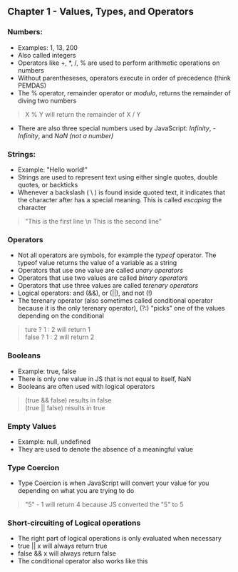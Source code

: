 ## Chapter 1 - Values, Types, and Operators
### Numbers:
- Examples: 1, 13, 200
- Also called integers
- Operators like +, *, /, % are used to perform arithmetic operations on numbers
- Without parentheseses, operators execute in order of precedence (think PEMDAS)
- The % operator, remainder operator or *modulo*, returns the remainder of diving two numbers
> X % Y will return the remainder of X / Y
- There are also three special numbers used by JavaScript: *Infinity*, *-Infinity*, and *NaN (not a number)*

### Strings:
- Example: "Hello world!"
- Strings are used to represent text using either single quotes, double quotes, or backticks
- Whenever a backslash ( \\ ) is found inside quoted text, it indicates that the character after has a special meaning. This is called *escaping* the character
> "This is the first line \n This is the second line" 

### Operators
- Not all operators are symbols, for example the *typeof* operator. The typeof value returns the value of a variable as a string
- Operators that use one value are called *unary operators*
- Operators that use two values are called *binary operators*
- Operators that use three values are called *terenary operators*
- Logical operators: and (&&), or (||), and not (!)
- The terenary operator (also sometimes called conditional operator because it is the only terenary operator), (?:) "picks" one of the values depending on the conditional
> ture ? 1 : 2 will return 1  
> false ? 1 : 2 will return 2

### Booleans
- Example: true, false
- There is only one value in JS that is not equal to itself, NaN
- Booleans are often used with logical operators
> (true && false) results in false  
> (true || false) results in true

### Empty Values
- Example: null, undefined
- They are used to denote the absence of a meaningful value

### Type Coercion 
- Type Coercion is when JavaScript will convert your value for you depending on what you are trying to do
> "5" - 1 will return 4 because JS converted the "5" to 5

### Short-circuiting of Logical operations
- The right part of logical operations is only evaluated when necessary 
- true || x will always return true
- false && x will always return false
- The conditional operator also works like this 